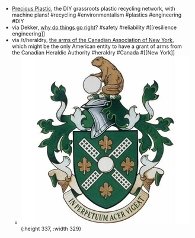 - [Precious Plastic](https://www.preciousplastic.com/), the DIY grassroots plastic recycling network, with machine plans! #recycling #environmentalism #plastics #engineering #DIY
- via Dekker, [why do things go right](https://safetydifferently.com/why-do-things-go-right/)? #safety #reliability #[[resilience engineering]]
- via /r/heraldry, [the arms of the Canadian Association of New York](https://www.reddit.com/r/heraldry/comments/1dsk1xs/the_arms_and_flag_of_the_canadian_association_of/), which might be the only American entity to have a grant of arms from the Canadian Heraldic Authority #heraldry #Canada #[[New York]]
	- ![the-arms-and-flag-of-the-canadian-association-of-new-york-v0-3wa1wmuo1u9d1.webp](../assets/the-arms-and-flag-of-the-canadian-association-of-new-york-v0-3wa1wmuo1u9d1_1720142726142_0.webp){:height 337, :width 329}